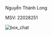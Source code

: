 Nguyễn Thành Long

MSV: 22028251


![box_chat](https://github.com/longsobad/Box_chat/assets/125449110/056ac58c-92b2-46df-bd31-adbffba6b242)
